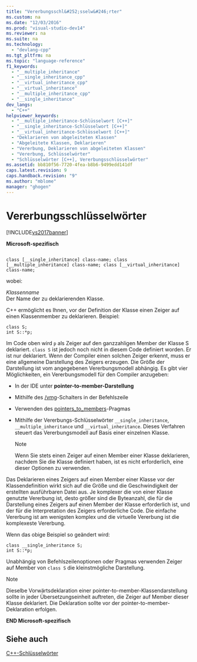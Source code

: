```yaml
---
title: "Vererbungsschl&#252;sselw&#246;rter"
ms.custom: na
ms.date: "12/03/2016"
ms.prod: "visual-studio-dev14"
ms.reviewer: na
ms.suite: na
ms.technology: 
  - "devlang-cpp"
ms.tgt_pltfrm: na
ms.topic: "language-reference"
f1_keywords: 
  - "__multiple_inheritance"
  - "__single_inheritance_cpp"
  - "__virtual_inheritance_cpp"
  - "__virtual_inheritance"
  - "__multiple_inheritance_cpp"
  - "__single_inheritance"
dev_langs: 
  - "C++"
helpviewer_keywords: 
  - "__multiple_inheritance-Schlüsselwort [C++]"
  - "__single_inheritance-Schlüsselwort [C++]"
  - "__virtual_inheritance-Schlüsselwort [C++]"
  - "Deklarieren von abgeleiteten Klassen"
  - "Abgeleitete Klassen, Deklarieren"
  - "Vererbung, Deklarieren von abgeleiteten Klassen"
  - "Vererbung, Schlüsselwörter"
  - "Schlüsselwörter [C++], Vererbungsschlüsselwörter"
ms.assetid: bb810f56-7720-4fea-b8b6-9499edd141df
caps.latest.revision: 9
caps.handback.revision: "9"
ms.author: "mblome"
manager: "ghogen"
---
```

# Vererbungsschl&#252;sselw&#246;rter
[!INCLUDE[vs2017banner](../assembler/inline/includes/vs2017banner.md)]

**Microsoft\-spezifisch**  
  
```  
  
class [__single_inheritance] class-name; class [__multiple_inheritance] class-name; class [__virtual_inheritance] class-name;  
```  
  
 wobei:  
  
 *Klassenname*  
 Der Name der zu deklarierenden Klasse.  
  
 C\+\+ ermöglicht es Ihnen, vor der Definition der Klasse einen Zeiger auf einen Klassenmember zu deklarieren.  Beispiel:  
  
```  
class S;  
int S::*p;  
```  
  
 Im Code oben wird `p` als Zeiger auf den ganzzahligen Member der Klasse S deklariert.  `class S` ist jedoch noch nicht in diesem Code definiert worden. Er ist nur deklariert.  Wenn der Compiler einen solchen Zeiger erkennt, muss er eine allgemeine Darstellung des Zeigers erzeugen.  Die Größe der Darstellung ist vom angegebenen Vererbungsmodell abhängig.  Es gibt vier Möglichkeiten, ein Vererbungsmodell für den Compiler anzugeben:  
  
-   In der IDE unter **pointer\-to\-member\-Darstellung**  
  
-   Mithilfe des [\/vmg](../build/reference/vmb-vmg-representation-method.md)\-Schalters in der Befehlszeile  
  
-   Verwenden des [pointers\_to\_members](../preprocessor/pointers-to-members.md)\-Pragmas  
  
-   Mithilfe der Vererbungs\-Schlüsselwörter `__single_inheritance`, `__multiple_inheritance` und `__virtual_inheritance`.  Dieses Verfahren steuert das Vererbungsmodell auf Basis einer einzelnen Klasse.  
  
    > [!NOTE]
    >  Wenn Sie stets einen Zeiger auf einen Member einer Klasse deklarieren, nachdem Sie die Klasse definiert haben, ist es nicht erforderlich, eine dieser Optionen zu verwenden.  
  
 Das Deklarieren eines Zeigers auf einen Member einer Klasse vor der Klassendefinition wirkt sich auf die Größe und die Geschwindigkeit der erstellten ausführbaren Datei aus.  Je komplexer die von einer Klasse genutzte Vererbung ist, desto größer sind die Byteanzahl, die für die Darstellung eines Zeigers auf einen Member der Klasse erforderlich ist, und der für die Interpretation des Zeigers erforderliche Code.  Die einfache Vererbung ist am wenigsten komplex und die virtuelle Vererbung ist die komplexeste Vererbung.  
  
 Wenn das obige Beispiel so geändert wird:  
  
```  
class __single_inheritance S;  
int S::*p;  
```  
  
 Unabhängig von Befehlszeilenoptionen oder Pragmas verwenden Zeiger auf Member von `class S` die kleinstmögliche Darstellung.  
  
> [!NOTE]
>  Dieselbe Vorwärtsdeklaration einer pointer\-to\-member\-Klassendarstellung sollte in jeder Übersetzungseinheit auftreten, die Zeiger auf Member dieser Klasse deklariert. Die Deklaration sollte vor der pointer\-to\-member\-Deklaration erfolgen.  
  
 **END Microsoft\-spezifisch**  
  
## Siehe auch  
 [C\+\+\-Schlüsselwörter](../cpp/keywords-cpp.md)